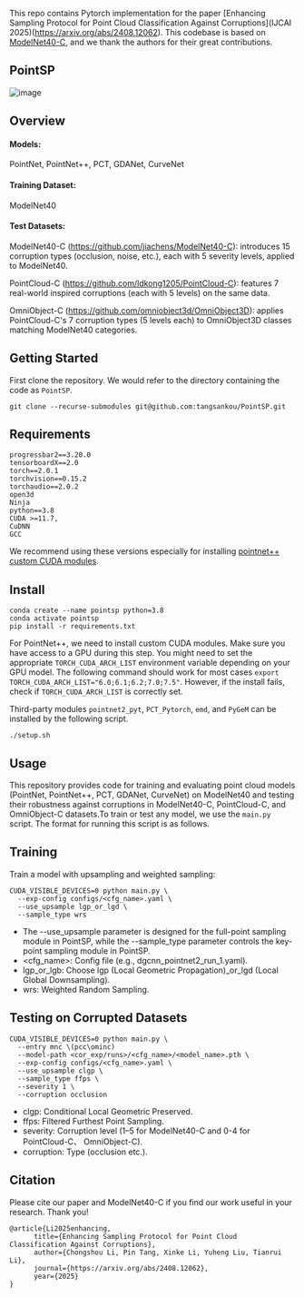 This repo contains Pytorch implementation for the paper [Enhancing Sampling Protocol for Point Cloud Classification Against Corruptions](IJCAI 2025)(https://arxiv.org/abs/2408.12062). This codebase is based on [ModelNet40-C](https://github.com/jiachens/ModelNet40-C), and we thank the authors for their great contributions.

## PointSP
![image](https://github.com/tangsankou/PointSP/img/main.jpg)
## Overview
#### Models: 
PointNet, PointNet++, PCT, GDANet, CurveNet
#### Training Dataset: 
ModelNet40
#### Test Datasets:
ModelNet40-C (https://github.com/jiachens/ModelNet40-C): introduces 15 corruption types (occlusion, noise, etc.), each with 5 severity levels, applied to ModelNet40. 

PointCloud-C (https://github.com/ldkong1205/PointCloud-C): features 7 real-world inspired corruptions (each with 5 levels) on the same data. 

OmniObject-C (https://github.com/omniobject3d/OmniObject3D): applies PointCloud-C's 7 corruption types (5 levels each) to OmniObject3D classes matching ModelNet40 categories.

## Getting Started

First clone the repository. We would refer to the directory containing the code as `PointSP`.

```
git clone --recurse-submodules git@github.com:tangsankou/PointSP.git
```

## Requirements
```h5py==2.10.0
progressbar2==3.20.0
tensorboardX==2.0
torch==2.0.1 
torchvision==0.15.2 
torchaudio==2.0.2
open3d
Ninja
python==3.8
CUDA >=11.7, 
CuDNN 
GCC
```
We recommend using these versions especially for installing [pointnet++ custom CUDA modules](https://github.com/erikwijmans/Pointnet2_PyTorch/tree/22e8cf527b696b63b66f3873d80ae5f93744bdef).

## Install
```
conda create --name pointsp python=3.8
conda activate pointsp
pip install -r requirements.txt
```

For PointNet++, we need to install custom CUDA modules. Make sure you have access to a GPU during this step. You might need to set the appropriate `TORCH_CUDA_ARCH_LIST` environment variable depending on your GPU model. The following command should work for most cases `export TORCH_CUDA_ARCH_LIST="6.0;6.1;6.2;7.0;7.5"`. However, if the install fails, check if `TORCH_CUDA_ARCH_LIST` is correctly set. 

Third-party modules `pointnet2_pyt`, `PCT_Pytorch`, `emd`, and `PyGeM` can be installed by the following script.

```
./setup.sh
```
 
## Usage
This repository provides code for training and evaluating point cloud models (PointNet, PointNet++, PCT, GDANet, CurveNet) on ModelNet40 and testing their robustness against corruptions in ModelNet40-C, PointCloud-C, and  OmniObject-C datasets.To train or test any model, we use the `main.py` script. The format for running this script is as follows. 
## Training
Train a model with upsampling and weighted sampling:
```
CUDA_VISIBLE_DEVICES=0 python main.py \
  --exp-config configs/<cfg_name>.yaml \
  --use_upsample lgp_or_lgd \
  --sample_type wrs  
```
- The --use_upsample parameter is designed for the full-point sampling module in PointSP, while the --sample_type parameter controls the key-point sampling module in PointSP.
- <cfg_name>: Config file (e.g., dgcnn_pointnet2_run_1.yaml).
- lgp_or_lgb: Choose lgp (Local Geometric Propagation)_or_lgd (Local Global Downsampling).
- wrs: Weighted Random Sampling.
## Testing on Corrupted Datasets
```
CUDA_VISIBLE_DEVICES=0 python main.py \
  --entry mnc \(pcc\ominc)
  --model-path <cor_exp/runs>/<cfg_name>/<model_name>.pth \
  --exp-config configs/<cfg_name>.yaml \
  --use_upsample clgp \
  --sample_type ffps \
  --severity 1 \
  --corruption occlusion  
```
- clgp: Conditional Local Geometric Preserved.
- ffps: Filtered Furthest Point Sampling.
- severity: Corruption level (1–5 for ModelNet40-C and 0-4 for PointCloud-C、 OmniObject-C).
- corruption: Type (occlusion etc.).

## Citation
Please cite our paper and ModelNet40-C if you find our work useful in your research. Thank you!
```
@article{Li2025enhancing,
      title={Enhancing Sampling Protocol for Point Cloud Classification Against Corruptions}, 
      author={Chongshou Li, Pin Tang, Xinke Li, Yuheng Liu, Tianrui Li},
      journal={https://arxiv.org/abs/2408.12062},
      year={2025}
}
```
